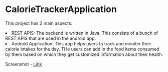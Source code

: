# CalorieTrackerApplication

This project has 2 main aspects:

<li> 
  REST APIS: The backend is written in Java. This consists of a bunch of REST APIS that are used in the android app. 
</li>
<li> Android Application: This app helps users to track and moniter their calorie intakes for the day. THe users can add in the food items consumed by them based on which they get customized information about their health.

Screenshot - <a href="http://poornimasivakumar.com/portfolio-caltracker.html" > Link <a>
</l>
